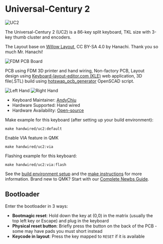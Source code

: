 # Universal-Century 2

![UC2](https://i.imgur.com/sl2A7q3l.jpeg)

The Universal-Century 2 (UC2) is a 86-key split keyboard, TKL size with 3-key thumb cluster and encoders. 

The Layout base on [Willow Layout](https://github.com/hanachi-ap/willow64-doc), CC BY-SA 4.0 by Hanachi. Thank you so much Mr. Hanachi!

![FDM PCB Board](https://imgur.com/Obr9v1yl.jpeg)

PCB using FDM 3D printer and hand wiring, Non-factory PCB, Layout design using [Keyboard-layout-editor.com (KLE)](http://www.keyboard-layout-editor.com/) web application, 3D file(.STL) build using [hotswap_pcb_generator](https://github.com/AndyChiu/hotswap_pcb_generator) OpenSCAD script.

![Left Hand](https://i.imgur.com/FnKEIS4l.jpeg)
![Right Hand](https://i.imgur.com/pPTj6vCl.jpeg)

* Keyboard Maintainer: [AndyChiu](https://github.com/AndyChiu)
* Hardware Supported: Hand wired
* Hardware Availability: [Open-source](https://github.com/AndyChiu/UC2)

Make example for this keyboard (after setting up your build environment):

    make handwired/uc2:default

Enable VIA feature in QMK

    make handwired/uc2:via

Flashing example for this keyboard:

    make handwired/uc2:via:flash


See the [build environment setup](https://docs.qmk.fm/#/getting_started_build_tools) and the [make instructions](https://docs.qmk.fm/#/getting_started_make_guide) for more information. Brand new to QMK? Start with our [Complete Newbs Guide](https://docs.qmk.fm/#/newbs).

## Bootloader

Enter the bootloader in 3 ways:

* **Bootmagic reset**: Hold down the key at (0,0) in the matrix (usually the top left key or Escape) and plug in the keyboard
* **Physical reset button**: Briefly press the button on the back of the PCB - some may have pads you must short instead
* **Keycode in layout**: Press the key mapped to `RESET` if it is available

